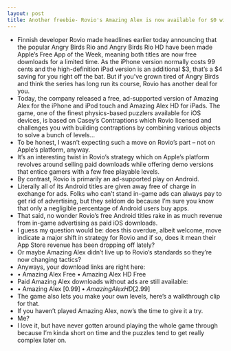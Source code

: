 ```yaml
---
layout: post
title: Another freebie- Rovio's Amazing Alex is now available for $0 with some ads
---
```

* Finnish developer Rovio made headlines earlier today announcing that the popular Angry Birds Rio and Angry Birds Rio HD have been made Apple’s Free App of the Week, meaning both titles are now free downloads for a limited time. As the iPhone version normally costs 99 cents and the high-definition iPad version is an additional $3, that’s a $4 saving for you right off the bat. But if you’ve grown tired of Angry Birds and think the series has long run its course, Rovio has another deal for you.
* Today, the company released a free, ad-supported version of Amazing Alex for the iPhone and iPod touch and Amazing Alex HD for iPads. The game, one of the finest physics-based puzzlers available for iOS devices, is based on Casey’s Contraptions which Rovio licensed and challenges you with building contraptions by combining various objects to solve a bunch of levels…
* To be honest, I wasn’t expecting such a move on Rovio’s part – not on Apple’s platform, anyway.
* It’s an interesting twist in Rovio’s strategy which on Apple’s platform revolves around selling paid downloads while offering demo versions that entice gamers with a few free playable levels.
* By contrast, Rovio is primarily an ad-supported play on Android.
* Literally all of its Android titles are given away free of charge in exchange for ads. Folks who can’t stand in-game ads can always pay to get rid of advertising, but they seldom do because I’m sure you know that only a negligible percentage of Android users buy apps.
* That said, no wonder Rovio’s free Android titles rake in as much revenue from in-game advertising as paid iOS downloads.
* I guess my question would be: does this overdue, albeit welcome, move indicate a major shift in strategy for Rovio and if so, does it mean their App Store revenue has been dropping off lately?
* Or maybe Amazing Alex didn’t live up to Rovio’s standards so they’re now changing tactics?
* Anyways, your download links are right here:
* • Amazing Alex Free • Amazing Alex HD Free
* Paid Amazing Alex downloads without ads are still available:
* • Amazing Alex [$0.99] • Amazing Alex HD [$2.99]
* The game also lets you make your own levels, here’s a walkthrough clip for that.
* If you haven’t played Amazing Alex, now’s the time to give it a try.
* Me?
* I love it, but have never gotten around playing the whole game through because I’m kinda short on time and the puzzles tend to get really complex later on.

